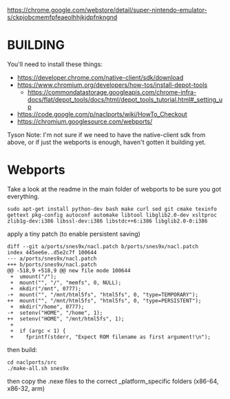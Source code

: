 
https://chrome.google.com/webstore/detail/super-nintendo-emulator-s/ckpjobcmemfpfeaeolhhjkjdpfnkngnd

BUILDING
===

You'll need to install these things:
- https://developer.chrome.com/native-client/sdk/download
- https://www.chromium.org/developers/how-tos/install-depot-tools
    * https://commondatastorage.googleapis.com/chrome-infra-docs/flat/depot_tools/docs/html/depot_tools_tutorial.html#_setting_up
- https://code.google.com/p/naclports/wiki/HowTo_Checkout
- https://chromium.googlesource.com/webports/

Tyson Note: I'm not sure if we need to have the native-client sdk from above, or if just the webports is enough,  haven't gotten it building yet.

# Webports
Take a look at the readme in the main folder of webports to be sure you got everything.
````
sudo apt-get install python-dev bash make curl sed git cmake texinfo gettext pkg-config autoconf automake libtool libglib2.0-dev xsltproc zlib1g-dev:i386 libssl-dev:i386 libstdc++6:i386 libglib2.0-0:i386
````


apply a tiny patch (to enable persistent saving)
```
diff --git a/ports/snes9x/nacl.patch b/ports/snes9x/nacl.patch
index 445ee6e..d5e2c7f 100644
--- a/ports/snes9x/nacl.patch
+++ b/ports/snes9x/nacl.patch
@@ -518,9 +518,9 @@ new file mode 100644
 +  umount("/");
 +  mount("", "/", "memfs", 0, NULL);
 +  mkdir("/mnt", 0777);
-+  mount("", "/mnt/html5fs", "html5fs", 0, "type=TEMPORARY");
++  mount("", "/mnt/html5fs", "html5fs", 0, "type=PERSISTENT");
 +  mkdir("/home", 0777);
-+  setenv("HOME", "/home", 1);
++  setenv("HOME", "/mnt/html5fs", 1);
 +
 +  if (argc < 1) {
 +    fprintf(stderr, "Expect ROM filename as first argument!\n");
```
then build:

```
cd naclports/src
./make-all.sh snes9x
```

then copy the .nexe files to the correct _platform_specific folders (x86-64, x86-32, arm)
